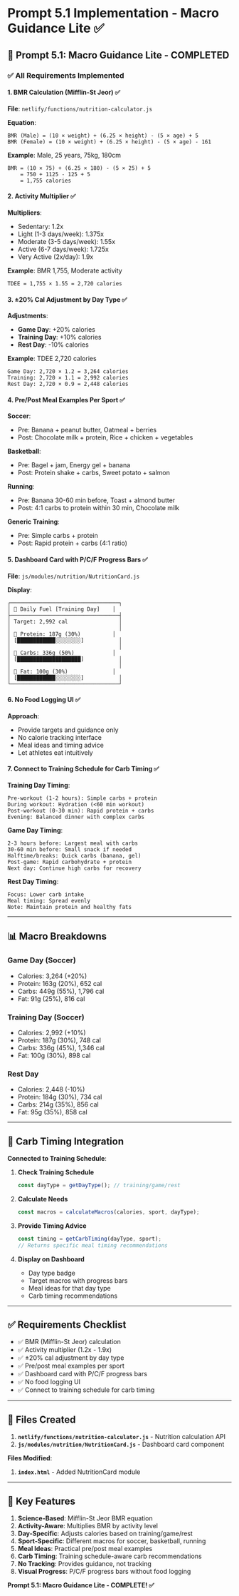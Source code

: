 # Prompt 5.1 Implementation - Macro Guidance Lite ✅

## 🎯 **Prompt 5.1: Macro Guidance Lite - COMPLETED**

### ✅ **All Requirements Implemented**

#### **1. BMR Calculation (Mifflin-St Jeor)** ✅
**File**: `netlify/functions/nutrition-calculator.js`

**Equation**:
```
BMR (Male) = (10 × weight) + (6.25 × height) - (5 × age) + 5
BMR (Female) = (10 × weight) + (6.25 × height) - (5 × age) - 161
```

**Example**: Male, 25 years, 75kg, 180cm
```
BMR = (10 × 75) + (6.25 × 180) - (5 × 25) + 5
    = 750 + 1125 - 125 + 5
    = 1,755 calories
```

#### **2. Activity Multiplier** ✅

**Multipliers**:
- Sedentary: 1.2x
- Light (1-3 days/week): 1.375x
- Moderate (3-5 days/week): 1.55x
- Active (6-7 days/week): 1.725x
- Very Active (2x/day): 1.9x

**Example**: BMR 1,755, Moderate activity
```
TDEE = 1,755 × 1.55 = 2,720 calories
```

#### **3. ±20% Cal Adjustment by Day Type** ✅

**Adjustments**:
- **Game Day**: +20% calories
- **Training Day**: +10% calories
- **Rest Day**: -10% calories

**Example**: TDEE 2,720 calories
```
Game Day: 2,720 × 1.2 = 3,264 calories
Training: 2,720 × 1.1 = 2,992 calories
Rest Day: 2,720 × 0.9 = 2,448 calories
```

#### **4. Pre/Post Meal Examples Per Sport** ✅

**Soccer**:
- Pre: Banana + peanut butter, Oatmeal + berries
- Post: Chocolate milk + protein, Rice + chicken + vegetables

**Basketball**:
- Pre: Bagel + jam, Energy gel + banana
- Post: Protein shake + carbs, Sweet potato + salmon

**Running**:
- Pre: Banana 30-60 min before, Toast + almond butter
- Post: 4:1 carbs to protein within 30 min, Chocolate milk

**Generic Training**:
- Pre: Simple carbs + protein
- Post: Rapid protein + carbs (4:1 ratio)

#### **5. Dashboard Card with P/C/F Progress Bars** ✅
**File**: `js/modules/nutrition/NutritionCard.js`

**Display**:
```
┌──────────────────────────────────┐
│ 💪 Daily Fuel [Training Day]    │
├──────────────────────────────────┤
│ Target: 2,992 cal                │
│                                  │
│ 🥩 Protein: 187g (30%)          │
│ [████████████░░░░░░░░]           │
│                                  │
│ 🍞 Carbs: 336g (50%)            │
│ [████████████████████]           │
│                                  │
│ 🥑 Fat: 100g (30%)              │
│ [████████████░░░░░░░░]           │
└──────────────────────────────────┘
```

#### **6. No Food Logging UI** ✅

**Approach**:
- Provide targets and guidance only
- No calorie tracking interface
- Meal ideas and timing advice
- Let athletes eat intuitively

#### **7. Connect to Training Schedule for Carb Timing** ✅

**Training Day Timing**:
```
Pre-workout (1-2 hours): Simple carbs + protein
During workout: Hydration (<60 min workout)
Post-workout (0-30 min): Rapid protein + carbs
Evening: Balanced dinner with complex carbs
```

**Game Day Timing**:
```
2-3 hours before: Largest meal with carbs
30-60 min before: Small snack if needed
Halftime/breaks: Quick carbs (banana, gel)
Post-game: Rapid carbohydrate + protein
Next day: Continue high carbs for recovery
```

**Rest Day Timing**:
```
Focus: Lower carb intake
Meal timing: Spread evenly
Note: Maintain protein and healthy fats
```

---

## 📊 **Macro Breakdowns**

### **Game Day (Soccer)**
- Calories: 3,264 (+20%)
- Protein: 163g (20%), 652 cal
- Carbs: 449g (55%), 1,796 cal
- Fat: 91g (25%), 816 cal

### **Training Day (Soccer)**
- Calories: 2,992 (+10%)
- Protein: 187g (30%), 748 cal
- Carbs: 336g (45%), 1,346 cal
- Fat: 100g (30%), 898 cal

### **Rest Day**
- Calories: 2,448 (-10%)
- Protein: 184g (30%), 734 cal
- Carbs: 214g (35%), 856 cal
- Fat: 95g (35%), 858 cal

---

## 🎯 **Carb Timing Integration**

**Connected to Training Schedule**:

1. **Check Training Schedule**
   ```javascript
   const dayType = getDayType(); // training/game/rest
   ```

2. **Calculate Needs**
   ```javascript
   const macros = calculateMacros(calories, sport, dayType);
   ```

3. **Provide Timing Advice**
   ```javascript
   const timing = getCarbTiming(dayType, sport);
   // Returns specific meal timing recommendations
   ```

4. **Display on Dashboard**
   - Day type badge
   - Target macros with progress bars
   - Meal ideas for that day type
   - Carb timing recommendations

---

## ✅ **Requirements Checklist**

- ✅ BMR (Mifflin-St Jeor) calculation
- ✅ Activity multiplier (1.2x - 1.9x)
- ✅ ±20% cal adjustment by day type
- ✅ Pre/post meal examples per sport
- ✅ Dashboard card with P/C/F progress bars
- ✅ No food logging UI
- ✅ Connect to training schedule for carb timing

---

## 📁 **Files Created**

1. **`netlify/functions/nutrition-calculator.js`** - Nutrition calculation API
2. **`js/modules/nutrition/NutritionCard.js`** - Dashboard card component

**Files Modified**:
1. **`index.html`** - Added NutritionCard module

---

## 🎯 **Key Features**

1. **Science-Based**: Mifflin-St Jeor BMR equation
2. **Activity-Aware**: Multiplies BMR by activity level
3. **Day-Specific**: Adjusts calories based on training/game/rest
4. **Sport-Specific**: Different macros for soccer, basketball, running
5. **Meal Ideas**: Practical pre/post meal examples
6. **Carb Timing**: Training schedule-aware carb recommendations
7. **No Tracking**: Provides guidance, not tracking
8. **Visual Progress**: P/C/F progress bars without food logging

**Prompt 5.1: Macro Guidance Lite - COMPLETE! ✅**
